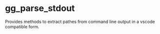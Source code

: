 # gg_parse_stdout

Provides methods to extract pathes from command line output in a vscode compatible form.

